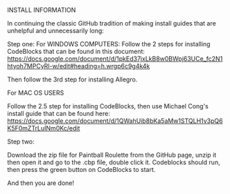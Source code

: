 INSTALL INFORMATION

In continuing the classic GitHub tradition of making install guides that are unhelpful and unnecessarily long:

Step one:
For WINDOWS COMPUTERS:
Follow the 2 steps for installing CodeBlocks that can be found in this document:
https://docs.google.com/document/d/1pkEd37jxLkB8w0BWpj63UCe_fc2N1htyoh7MPCyRl-w/edit#heading=h.wrgp6c9g4k4k

Then follow the 3rd step for installing Allegro.

For MAC OS USERS

Follow the 2.5 step for installing CodeBlocks, then use Michael Cong's install guide that can be found here:
https://docs.google.com/document/d/1QWahUib8bKa5aMw1STQLH1v3pQ6K5F0mZTrLuINm0Kc/edit


Step two:

Download the zip file for Paintball Roulette from the GitHub page, unzip it then open it and go to the .cbp file, double click it. Codeblocks should run, then press the green button on CodeBlocks to start.

And then you are done!
